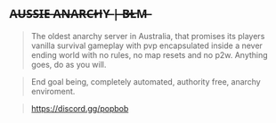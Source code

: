 ## A̶U̶S̶S̶I̶E̶ A̶N̶A̶R̶C̶H̶Y̶ |̶ B̶L̶M̶
> The oldest anarchy server in Australia, that promises its players vanilla survival gameplay with pvp encapsulated inside a never ending world with no rules, no map resets and no p2w. Anything goes, do as you will.

> End goal being, completely automated, authority free, anarchy enviroment.

> https://discord.gg/popbob
